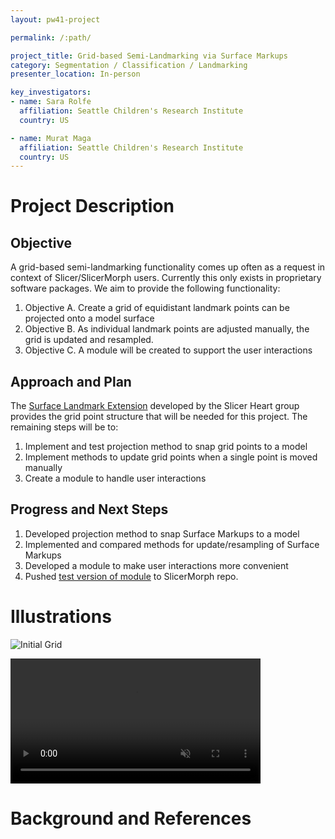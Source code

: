 ```yaml
---
layout: pw41-project

permalink: /:path/

project_title: Grid-based Semi-Landmarking via Surface Markups
category: Segmentation / Classification / Landmarking
presenter_location: In-person

key_investigators:
- name: Sara Rolfe
  affiliation: Seattle Children's Research Institute
  country: US

- name: Murat Maga
  affiliation: Seattle Children's Research Institute
  country: US
---
```


# Project Description

<!-- Add a short paragraph describing the project. -->

## Objective

A grid-based semi-landmarking functionality comes up often as a request in context of Slicer/SlicerMorph users. Currently this only exists in proprietary software packages. We aim to provide the following functionality:
1. Objective A. Create a grid of equidistant landmark points can be projected onto a model surface
2. Objective B. As individual landmark points are adjusted manually, the grid is updated and resampled. 
3. Objective C. A module will be created to support the user interactions

## Approach and Plan

The [Surface Landmark Extension](https://github.com/SlicerHeart/SlicerSurfaceMarkup/tree/master) developed by the Slicer Heart group provides the grid point structure that will be needed for this project. The remaining steps will be to:
1. Implement and test projection method to snap grid points to a model
2. Implement methods to update grid points when a single point is moved manually
3. Create a module to handle user interactions

## Progress and Next Steps

<!-- Update this section as you make progress, describing of what you have ACTUALLY DONE.
     If there are specific steps that you could not complete then you can describe them here, too. -->

1. Developed projection method to snap Surface Markups to a model
2. Implemented and compared methods for update/resampling of Surface Markups
3. Developed a module to make user interactions more convenient
4. Pushed [test version of module](https://github.com/SlicerMorph/SlicerMorph/tree/PlaceLandmarkGrid) to SlicerMorph repo. 

# Illustrations

<!-- Add pictures and links to videos that demonstrate what has been accomplished.

-->

![Initial Grid](https://github.com/NA-MIC/ProjectWeek/assets/43060230/5294ce21-2d71-4c87-b2b5-e403847609ed)

<video
   controls muted
   src="https://github.com/NA-MIC/ProjectWeek/assets/43060230/98daa756-8c65-4eee-aa4d-f318cfc0648a"
   style="max-height:640px; min-height: 200px">
 </video>

# Background and References

<!-- If you developed any software, include link to the source code repository.
     If possible, also add links to sample data, and to any relevant publications. -->
